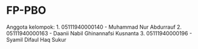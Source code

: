 # FP-PBO
Anggota kelompok:
    1. 05111940000140 - Muhammad Nur Abdurrauf 
    2. 05111940000163 - Daanii Nabil Ghinannafsi Kusnanta
    3. 05111940000196 - Syamil Difaul Haq Sukur